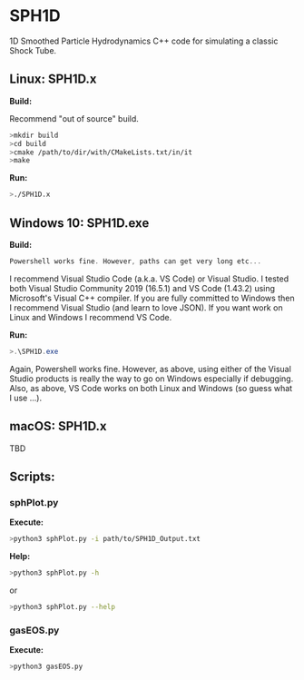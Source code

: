 # SPH1D
1D Smoothed Particle Hydrodynamics C++ code for simulating a classic Shock Tube.

## Linux: SPH1D.x

**Build:**

Recommend "out of source" build. 
```bash
>mkdir build
>cd build
>cmake /path/to/dir/with/CMakeLists.txt/in/it
>make
```
**Run:**
```bash
>./SPH1D.x
```

## Windows 10: SPH1D.exe

**Build:**
```powershell
Powershell works fine. However, paths can get very long etc...
```
I recommend Visual Studio Code (a.k.a. VS Code) or Visual Studio. I tested both Visual Studio Community 2019 (16.5.1) and VS Code (1.43.2) using Microsoft's Visual C++ compiler. If you are fully committed to Windows then I recommend Visual Studio (and learn to love JSON). If you want work on Linux and Windows I recommend VS Code. 

**Run:**
```powershell
>.\SPH1D.exe
```
Again, Powershell works fine. However, as above, using either of the Visual Studio products is really the way to go on Windows especially if debugging. Also, as above, VS Code works on both Linux and Windows (so guess what I use ...).

## macOS: SPH1D.x
TBD

## Scripts:

### sphPlot.py

**Execute:**
```bash
>python3 sphPlot.py -i path/to/SPH1D_Output.txt
```
**Help:**
```bash
>python3 sphPlot.py -h
```
or
```bash
>python3 sphPlot.py --help
```

### gasEOS.py
**Execute:**
```bash
>python3 gasEOS.py
```
